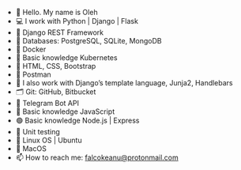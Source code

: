 - 👋 Hello. My name is Oleh
- 💻 I work with Python | Django | Flask
- 🔗 Django REST Framework
- 💾 Databases: PostgreSQL, SQLite, MongoDB
- 🐳 Docker
- 🔵 Basic knowledge Kubernetes
- 🎨 HTML, CSS, Bootstrap
- 🚀 Postman
- 🔨 I also work with Django’s template language, Junja2, Handlebars
- 🗂 Git: GitHub, Bitbucket
- 🤖 Telegram Bot API
- 📒 Basic knowledge JavaScript
- 🟢 Basic knowledge Node.js | Express
- 🔬 Unit testing
- 🐧 Linux OS | Ubuntu
-  MacOS
- 📫 How to reach me: falcokeanu@protonmail.com

